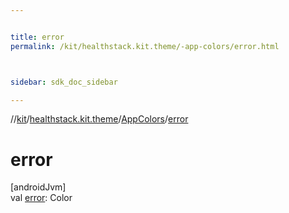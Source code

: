 ```yaml
---


title: error
permalink: /kit/healthstack.kit.theme/-app-colors/error.html



sidebar: sdk_doc_sidebar

---
```



//[kit](/kit.html)/[healthstack.kit.theme](../index.html)/[AppColors](index.html)/[error](error.html)



# error



[androidJvm]\
val [error](error.html): Color







